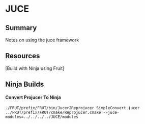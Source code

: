 # JUCE

## Summary

Notes on using the juce framework

## Resources

[Build with Ninja using Fruit]

## Ninja Builds

#### Convert Projucer To Ninja

```console
./FRUT/prefix/FRUT/bin/Jucer2Reprojucer SimpleConvert.jucer ../FRUT/prefix/FRUT/cmake/Reprojucer.cmake --juce-modules=../../../../JUCE/modules
```
